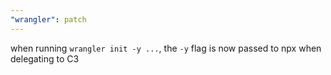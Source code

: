 ```yaml
---
"wrangler": patch
---
```


when running `wrangler init -y ...`, the `-y` flag is now passed to npx when delegating to C3
